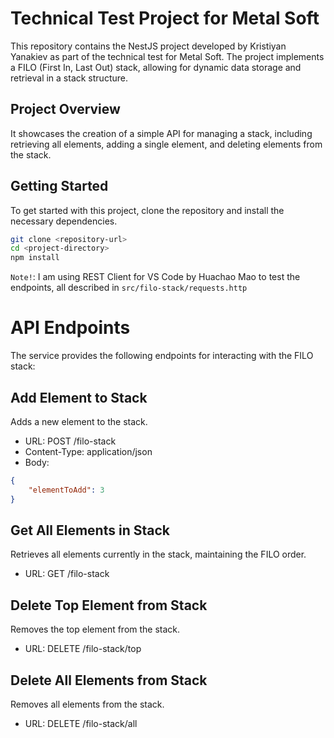 # Technical Test Project for Metal Soft

This repository contains the NestJS project developed by Kristiyan Yanakiev as part of the technical test for Metal Soft. The project implements a FILO (First In, Last Out) stack, allowing for dynamic data storage and retrieval in a stack structure.

## Project Overview

 It showcases the creation of a simple API for managing a stack, including retrieving all elements, adding a single element, and deleting elements from the stack.

## Getting Started

To get started with this project, clone the repository and install the necessary dependencies.

```bash
git clone <repository-url>
cd <project-directory>
npm install
```

`Note!`: I am using REST Client for VS Code by Huachao Mao to test the endpoints, all described in `src/filo-stack/requests.http`

# API Endpoints

The service provides the following endpoints for interacting with the FILO stack:

## Add Element to Stack

Adds a new element to the stack.

- URL: POST /filo-stack
- Content-Type: application/json
- Body:

```json
{
    "elementToAdd": 3
}
```

## Get All Elements in Stack

Retrieves all elements currently in the stack, maintaining the FILO order.

- URL: GET /filo-stack

## Delete Top Element from Stack

Removes the top element from the stack.

- URL: DELETE /filo-stack/top

## Delete All Elements from Stack

Removes all elements from the stack.

- URL: DELETE /filo-stack/all
